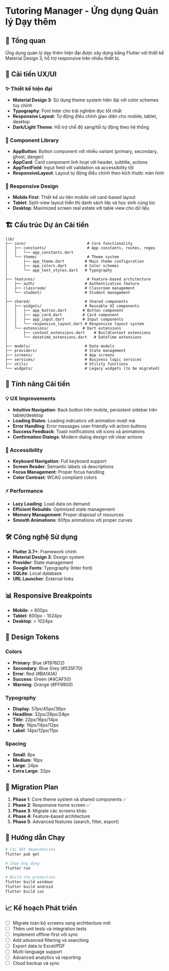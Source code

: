 # Tutoring Manager - Ứng dụng Quản lý Dạy thêm

## 📱 Tổng quan

Ứng dụng quản lý dạy thêm hiện đại được xây dựng bằng Flutter với thiết kế Material Design 3, hỗ trợ responsive trên nhiều thiết bị.

## 🎨 Cải tiến UX/UI

### ✨ Thiết kế hiện đại

- **Material Design 3**: Sử dụng theme system hiện đại với color schemes tùy chỉnh
- **Typography**: Font Inter cho trải nghiệm đọc tốt nhất
- **Responsive Layout**: Tự động điều chỉnh giao diện cho mobile, tablet, desktop
- **Dark/Light Theme**: Hỗ trợ chế độ sáng/tối tự động theo hệ thống

### 🔧 Component Library

- **AppButton**: Button component với nhiều variant (primary, secondary, ghost, danger)
- **AppCard**: Card component linh hoạt với header, subtitle, actions
- **AppTextField**: Input field với validation và accessibility tốt
- **ResponsiveLayout**: Layout tự động điều chỉnh theo kích thước màn hình

### 📱 Responsive Design

- **Mobile First**: Thiết kế ưu tiên mobile với card-based layout
- **Tablet**: Split-view layout hiển thị danh sách lớp và học sinh cùng lúc
- **Desktop**: Maximized screen real estate với table view cho dữ liệu

## 🏗️ Cấu trúc Dự án Cải tiến

```
lib/
├── core/                           # Core functionality
│   ├── constants/                  # App constants, routes, regex
│   │   └── app_constants.dart
│   └── theme/                      # Theme system
│       ├── app_theme.dart         # Main theme configuration
│       ├── app_colors.dart        # Color schemes
│       └── app_text_styles.dart   # Typography
│
├── features/                       # Feature-based architecture
│   ├── auth/                      # Authentication feature
│   ├── classroom/                 # Classroom management
│   └── student/                   # Student management
│
├── shared/                        # Shared components
│   ├── widgets/                   # Reusable UI components
│   │   ├── app_button.dart       # Button component
│   │   ├── app_card.dart         # Card component
│   │   ├── app_input.dart        # Input components
│   │   └── responsive_layout.dart # Responsive layout system
│   └── extensions/               # Dart extensions
│       ├── context_extensions.dart    # BuildContext extensions
│       └── datetime_extensions.dart   # DateTime extensions
│
├── models/                        # Data models
├── providers/                     # State management
├── screens/                       # App screens
├── services/                      # Business logic services
├── utils/                         # Utility functions
└── widgets/                       # Legacy widgets (to be migrated)
```

## 🚀 Tính năng Cải tiến

### 💡 UX Improvements

- **Intuitive Navigation**: Back button trên mobile, persistent sidebar trên tablet/desktop
- **Loading States**: Loading indicators với animation mượt mà
- **Error Handling**: Error messages user-friendly với action buttons
- **Success Feedback**: Toast notifications với icons và animations
- **Confirmation Dialogs**: Modern dialog design với clear actions

### 🎯 Accessibility

- **Keyboard Navigation**: Full keyboard support
- **Screen Reader**: Semantic labels và descriptions
- **Focus Management**: Proper focus handling
- **Color Contrast**: WCAG compliant colors

### ⚡ Performance

- **Lazy Loading**: Load data on demand
- **Efficient Rebuilds**: Optimized state management
- **Memory Management**: Proper disposal of resources
- **Smooth Animations**: 60fps animations với proper curves

## 🛠️ Công nghệ Sử dụng

- **Flutter 3.7+**: Framework chính
- **Material Design 3**: Design system
- **Provider**: State management
- **Google Fonts**: Typography (Inter font)
- **SQLite**: Local database
- **URL Launcher**: External links

## 📊 Responsive Breakpoints

- **Mobile**: < 600px
- **Tablet**: 600px - 1024px
- **Desktop**: > 1024px

## 🎨 Design Tokens

### Colors

- **Primary**: Blue (#1976D2)
- **Secondary**: Blue Grey (#535F70)
- **Error**: Red (#BA1A1A)
- **Success**: Green (#4CAF50)
- **Warning**: Orange (#FF9800)

### Typography

- **Display**: 57px/45px/36px
- **Headline**: 32px/28px/24px
- **Title**: 22px/16px/14px
- **Body**: 16px/14px/12px
- **Label**: 14px/12px/11px

### Spacing

- **Small**: 8px
- **Medium**: 16px
- **Large**: 24px
- **Extra Large**: 32px

## 🔄 Migration Plan

1. **Phase 1**: Core theme system và shared components ✅
2. **Phase 2**: Responsive home screen ✅
3. **Phase 3**: Migrate các screens khác
4. **Phase 4**: Feature-based architecture
5. **Phase 5**: Advanced features (search, filter, export)

## 🚀 Hướng dẫn Chạy

```bash
# Cài đặt dependencies
flutter pub get

# Chạy ứng dụng
flutter run

# Build cho production
flutter build windows
flutter build android
flutter build ios
```

## 📈 Kế hoạch Phát triển

- [ ] Migrate toàn bộ screens sang architecture mới
- [ ] Thêm unit tests và integration tests
- [ ] Implement offline-first với sync
- [ ] Add advanced filtering và searching
- [ ] Export data to Excel/PDF
- [ ] Multi-language support
- [ ] Advanced analytics và reporting
- [ ] Cloud backup và sync
